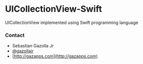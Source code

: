 UICollectionView-Swift
======================

UICollectionView implemented using Swift programming language

### Contact

* Sebastian Gazolla Jr
* [@gazollajr](http://twitter.com/gazollajr)
* [http://gazapps.com](http://gazapps.com)

